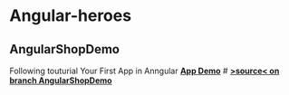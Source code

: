 
# Angular-heroes

## AngularShopDemo
Following touturial Your First App in Anngular
[**App Demo**](https://lukaszsarzynski.github.io/Angular-heroes/) # **[>source< on branch AngularShopDemo](https://github.com/LukaszSarzynski/Angular-heroes/tree/AngularShopDemo/src/app "AngularShopDemo")**

